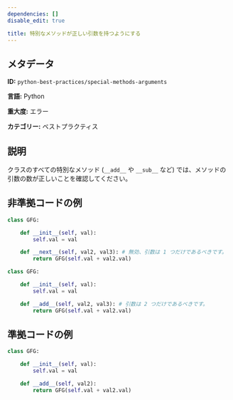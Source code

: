 ```yaml
---
dependencies: []
disable_edit: true

title: 特別なメソッドが正しい引数を持つようにする
---
```

## メタデータ
**ID:** `python-best-practices/special-methods-arguments`

**言語:** Python

**重大度:** エラー

**カテゴリー:** ベストプラクティス

## 説明
クラスのすべての特別なメソッド (`__add__` や `__sub__` など) では、メソッドの引数の数が正しいことを確認してください。

## 非準拠コードの例
```python
class GFG:

    def __init__(self, val):
        self.val = val

    def __next__(self, val2, val3): # 無効、引数は 1 つだけであるべきです。
        return GFG(self.val + val2.val)
```

```python
class GFG:

    def __init__(self, val):
        self.val = val

    def __add__(self, val2, val3): # 引数は 2 つだけであるべきです。
        return GFG(self.val + val2.val)
```

## 準拠コードの例
```python
class GFG:

    def __init__(self, val):
        self.val = val

    def __add__(self, val2):
        return GFG(self.val + val2.val)
```
